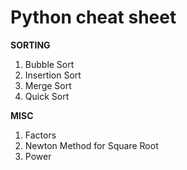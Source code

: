 # Python cheat sheet

**SORTING**
1. Bubble Sort
2. Insertion Sort
1. Merge Sort
1. Quick Sort


**MISC**

1. Factors
2. Newton Method for Square Root
3. Power
